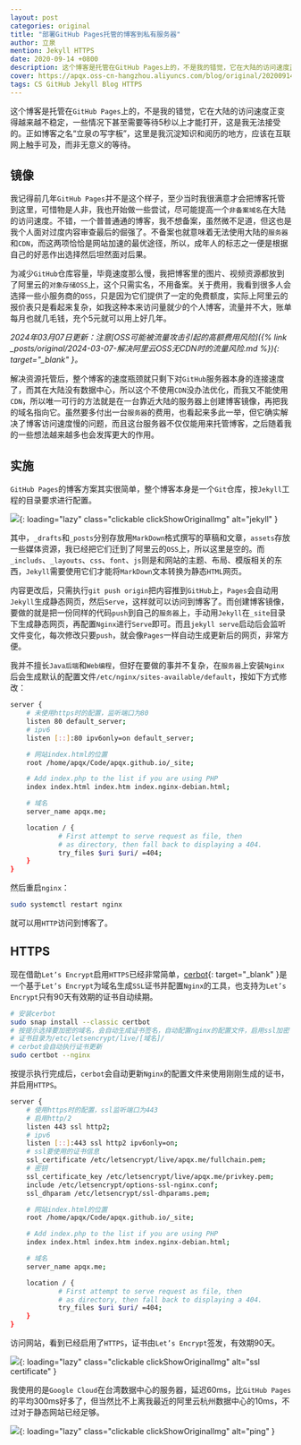 ```yaml
---
layout: post
categories: original
title: "部署GitHub Pages托管的博客到私有服务器"
author: 立泉
mention: Jekyll HTTPS
date: 2020-09-14 +0800
description: 这个博客是托管在GitHub Pages上的，不是我的错觉，它在大陆的访问速度正变得越来越不稳定，一些情况下甚至需要等待5秒以上才能打开，这是我无法接受的。正如博客之名“立泉の写字板”，这里是我沉淀知识和阅历的地方，应该在互联网上触手可及，而非无意义的等待。
cover: https://apqx.oss-cn-hangzhou.aliyuncs.com/blog/original/20200914/jekyll_project.png
tags: CS GitHub Jekyll Blog HTTPS
---
```


这个博客是托管在`GitHub Pages`上的，不是我的错觉，它在大陆的访问速度正变得越来越不稳定，一些情况下甚至需要等待5秒以上才能打开，这是我无法接受的。正如博客之名“立泉の写字板”，这里是我沉淀知识和阅历的地方，应该在互联网上触手可及，而非无意义的等待。

## 镜像

我记得前几年`GitHub Pages`并不是这个样子，至少当时我很满意才会把博客托管到这里，可惜物是人非，我也开始做一些尝试，尽可能提高一个`非备案域名`在大陆的访问速度。不错，一个普普通通的博客，我不想备案，虽然微不足道，但这也是我个人面对过度内容审查最后的倔强了。不备案也就意味着无法使用大陆的`服务器`和`CDN`，而这两项恰恰是网站加速的最优途径，所以，成年人的标志之一便是根据自己的好恶作出选择然后坦然面对后果。

为减少`GitHub`仓库容量，毕竟速度那么慢，我把博客里的图片、视频资源都放到了阿里云的`对象存储OSS`上，这个只需实名，不用备案。关于费用，我看到很多人会选择一些小服务商的`OSS`，只是因为它们提供了一定的免费额度，实际上阿里云的报价表只是看起来复杂，如我这种本来访问量就少的个人博客，流量并不大，账单每月也就几毛钱，充个5元就可以用上好几年。

*2024年03月07日更新：注意[OSS可能被流量攻击引起的高额费用风险]({% link _posts/original/2024-03-07-解决阿里云OSS无CDN时的流量风险.md %}){: target="_blank" }。*

解决资源托管后，整个博客的速度瓶颈就只剩下对`GitHub`服务器本身的连接速度了，而其在大陆没有数据中心，所以这个不使用`CDN`没办法优化，而我又不能使用`CDN`，所以唯一可行的方法就是在一台靠近大陆的服务器上创建博客镜像，再把我的域名指向它。虽然要多付出一台`服务器`的费用，也看起来多此一举，但它确实解决了博客访问速度慢的问题，而且这台服务器不仅仅能用来托管博客，之后随着我的一些想法越来越多也会发挥更大的作用。

## 实施

`GitHub Pages`的博客方案其实很简单，整个博客本身是一个`Git`仓库，按`Jekyll`工程的目录要求进行配置。

![](https://apqx.oss-cn-hangzhou.aliyuncs.com/blog/original/20200914/jekyll_project.png){: loading="lazy" class="clickable clickShowOriginalImg" alt="jekyll" }

其中，`_drafts`和`_posts`分别存放用`MarkDown`格式撰写的草稿和文章，`assets`存放一些媒体资源，我已经把它们迁到了阿里云的`OSS`上，所以这里是空的。而`_includs`、`_layouts`、`css`、`font`、`js`则是和网站的主题、布局、模版相关的东西，`Jekyll`需要使用它们才能将`MarkDown`文本转换为静态`HTML`网页。

内容更改后，只需执行`git push origin`把内容推到`GitHub`上，`Pages`会自动用`Jekyll`生成静态网页，然后`Serve`，这样就可以访问到博客了。而创建博客镜像，要做的就是把一份同样的代码`push`到自己的`服务器`上，手动用`Jekyll`在`_site`目录下生成静态网页，再配置`Nginx`进行`Serve`即可。而且`jekyll serve`启动后会监听文件变化，每次修改只要`push`，就会像`Pages`一样自动生成更新后的网页，非常方便。

我并不擅长`Java后端`和`Web编程`，但好在要做的事并不复杂，在`服务器`上安装`Nginx`后会生成默认的配置文件`/etc/nginx/sites-available/default`，按如下方式修改：

```sh
server {
    # 未使用https时的配置，监听端口为80
    listen 80 default_server;
    # ipv6
    listen [::]:80 ipv6only=on default_server;

    # 网站index.html的位置
    root /home/apqx/Code/apqx.github.io/_site;

    # Add index.php to the list if you are using PHP
    index index.html index.htm index.nginx-debian.html;

    # 域名
    server_name apqx.me;

    location / {
            # First attempt to serve request as file, then
            # as directory, then fall back to displaying a 404.
            try_files $uri $uri/ =404;
    }
}
```

然后重启`nginx`：

```sh
sudo systemctl restart nginx
```

就可以用`HTTP`访问到博客了。

## HTTPS

现在借助`Let’s Encrypt`启用`HTTPS`已经非常简单，[cerbot](https://certbot.eff.org/lets-encrypt/ubuntufocal-nginx){: target="_blank" }是一个基于`Let’s Encrypt`为域名生成`SSL`证书并配置`Nginx`的工具，也支持为`Let’s Encrypt`只有90天有效期的证书自动续期。

```sh
# 安装cerbot
sudo snap install --classic certbot
# 按提示选择要加密的域名，会自动生成证书签名，自动配置nginx的配置文件，启用ssl加密
# 证书目录为/etc/letsencrypt/live/[域名]/
# cerbot会自动执行证书更新
sudo certbot --nginx
```

按提示执行完成后，`cerbot`会自动更新`Nginx`的配置文件来使用刚刚生成的证书，并启用`HTTPS`。

```sh
server {
    # 使用https时的配置，ssl监听端口为443
    # 启用http/2
    listen 443 ssl http2; 
    # ipv6
    listen [::]:443 ssl http2 ipv6only=on; 
    # ssl要使用的证书信息
    ssl_certificate /etc/letsencrypt/live/apqx.me/fullchain.pem; 
    # 密钥
    ssl_certificate_key /etc/letsencrypt/live/apqx.me/privkey.pem; 
    include /etc/letsencrypt/options-ssl-nginx.conf; 
    ssl_dhparam /etc/letsencrypt/ssl-dhparams.pem; 

    # 网站index.html的位置
    root /home/apqx/Code/apqx.github.io/_site;

    # Add index.php to the list if you are using PHP
    index index.html index.htm index.nginx-debian.html;

    # 域名
    server_name apqx.me;

    location / {
            # First attempt to serve request as file, then
            # as directory, then fall back to displaying a 404.
            try_files $uri $uri/ =404;
    }
}
```

访问网站，看到已经启用了`HTTPS`，证书由`Let’s Encrypt`签发，有效期90天。

![](https://apqx.oss-cn-hangzhou.aliyuncs.com/blog/original/20200914/lets_encrypt.jpg){: loading="lazy" class="clickable clickShowOriginalImg" alt="ssl certificate" }

我使用的是`Google Cloud`在台湾数据中心的服务器，延迟60ms，比`GitHub Pages`的平均300ms好多了，但当然比不上离我最近的阿里云杭州数据中心的10ms，不过对于静态网站已经足够。

![](https://apqx.oss-cn-hangzhou.aliyuncs.com/blog/original/20200914/ping_apqxme.jpg){: loading="lazy" class="clickable clickShowOriginalImg" alt="ping" }